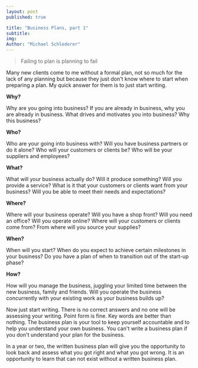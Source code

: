 ```yaml
---
layout: post
published: true

title: "Business Plans, part 1"
subtitle:
img:
Author: "Michael Schlederer"
---
```


>Failing to plan is planning to fail

Many new clients come to me without a formal plan, not so much for the lack of any planning but because they just don't know where to start when preparing a plan. My quick answer for them is to just start writing.

**Why?**

Why are you going into business? If you are already in business, why you are already in business. What drives and motivates you into business? Why this business?

**Who?**

Who are your going into business with? Will you have business partners or do it alone? Who will your customers or clients be? Who will be your suppliers and employees?

**What?**

What will your business actually do? Will it produce something? Will you provide a service? What is it that your customers or clients want from your business? Will you be able to meet their needs and expectations?

**Where?**

Where will your business operate? Will you have a shop front? Will you need an office? Will you operate online? Where will your customers or clients come from? From where will you source your supplies?

**When?**

When will you start? When do you expect to achieve certain milestones in your business? Do you have a plan of when to transition out of the start-up phase?

**How?**

How will you manage the business, juggling your limited time between the new business, family and friends. Will you operate the business concurrently with your existing work as your business builds up?


Now just start writing. There is no correct answers and no one will be assessing your writing. Point form is fine. Key words are better than nothing. The business plan is your tool to keep yourself accountable and to help you understand your own business. You can't write a business plan if you don't understand your plan for the business.

In a year or two, the written business plan will give you the opportunity to look back and assess what you got right and what you got wrong. It is an opportunity to learn that can not exist without a written business plan.
